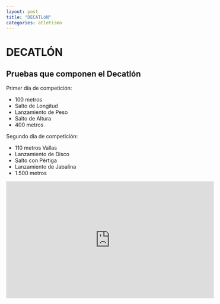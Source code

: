```yaml
---
layout: post
title: "DECATLóN"
categories: atletismo
---
```


# DECATLÓN

## Pruebas que componen el Decatlón

Primer día de competición:

- 100 metros
- Salto de Longitud
- Lanzamiento de Peso
- Salto de Altura
- 400 metros

Segundo día de competición:

- 110 metros Vallas
- Lanzamiento de Disco
- Salto con Pértiga
- Lanzamiento de Jabalina
- 1.500 metros

<iframe width="560" height="315" src="https://www.youtube.com/embed/AmqiCx-6AX8" frameborder="0" allow="accelerometer; autoplay; encrypted-media; gyroscope; picture-in-picture" allowfullscreen></iframe>
